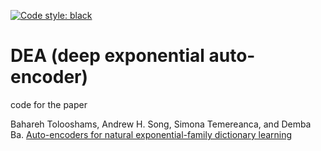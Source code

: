 [![Code style: black](https://img.shields.io/badge/code%20style-black-000000.svg)](https://github.com/ambv/black)

# DEA (deep exponential auto-encoder)

code for the paper

Bahareh Tolooshams, Andrew H. Song, Simona Temereanca, and Demba Ba. [Auto-encoders for natural exponential-family dictionary learning](https://arxiv.org/abs/1907.03211)
